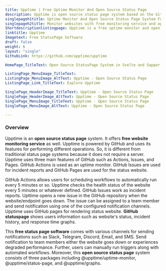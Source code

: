 ```yaml
---
title: Upptime | Free Uptime Monitor And Open Source Status Page
description: Upptime is open source status page system based on the GitHub actions and issues. It allows free monitoring of the websites and creates issues for incidents.
singlepageh1title: Uptime Monitor And Open Source Status Page System For GitHub
singlepageh2title: Monitor websites with free monitoring service and open source status page software right from GitHub repository. Powered by GitHub actions, issues, and pages.
Shortdescriptionlistingpage: Upptime is a free uptime monitor and open source status page system powered by GitHub. It uses GitHub actions, issues, and pages for endpoints monitoring and rendering of the status website.
linktitle: Upptime
Imagetext: Free StatusPage Software 
draft: false
weight: 6
layout: "single"
GithubLink: https://github.com/upptime/upptime

HomePage_TitleText: Open Source StatusPage System in Svelte and Sapper

ListingPage_MenuImage_TitleText: 
ListingPage_MenuImage_AltText: Upptime - Open Source Status Page
ListingPage_Link_TitleText: Explore Upptime

SinglePage_HeaderImage_TitleText: Upptime - Open Source Status Page
SinglePage_HeaderImage_AltText: Upptime - Open Source Status Page
SinglePage_MenuImage_TitleText: Upptime - Open Source Status Page
SinglePage_MenuImage_AltText: Upptime - Open Source Status Page

---
```

### **Overview** 
Upptime is an **open source status page** system. It offers **free website monitoring service** as well. Upptime is powered by GitHub and uses its features for performing different operations. So, it is different from traditional status page systems because it does not require a server. Upptime uses three main features of GitHub such as Actions, Issues, and Pages. GitHub Actions is used as an uptime monitor. GitHub Issues are used for incident reports and GitHub Pages are used for the status website.

GitHub Actions allows users for scheduling workflows to automatically run every 5 minutes or so. Upptime checks the health status of the website every 5 minutes or whatever defined. GitHub Issues work as incident reports. Upttime opens a new issue in the GitHub repository when the website/endpoint goes down. The issue can be assigned to a team member and send notification using one of the configured notification channels. Upptime uses GitHub pages for rendering status website. **GitHub statuspage** shows users information such as website's status, incident history, and response time graphs.

This **free status page software** comes with various channels for sending notifications such as Slack, Telegram, Discord, Email, and SMS. Send notification to team members either the website goes down or experiences degraded performance. Further, users can manually run triggers along with automated workflows. Moreover, this **open source status page** system consists of three packages including @upptime/uptime-monitor, @upptime/status-page, and @upptime/graphs.
